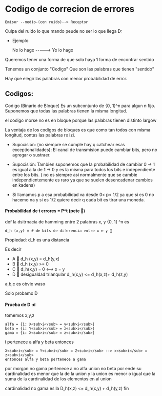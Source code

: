 # Codigo de correcion de errores



    Emisor --medio-(con ruido)--> Receptor
    
Culpa del ruido lo que mando peude no ser lo que llega D:

- Ejemplo


    No lo hago -----> Yo lo hago

Queremos tener una forma de que solo haya 1 forma de encontrar sentido

Tenemos un conjunto "Codigo" Que son las palabras que tienen "sentido"

Hay que elegir las palabras con menor probabilidad de error.


## Codigos:
Codigo (Binario de Bloque) Es un subconjunto de {0, 1}^n para algun n fijo.
Suponemos que todas las palabras tienen la misma longitud.

el codigo morse no es en bloque porque las palabras tienen distinto largow

La ventaja de los codigos de bloques es que como tan todos con misma longitud, contas las palabras re izi.

- Supocisión: (no siempre se cumple hay q catchear esas exceptionalidades):
El canal de transmision puede cambiar bits, pero no agregar o sustraer.
- Supocisión: Tambien suponemos que la probabilidad de cambiar 0 -> 1 es igual a la de 1 -> 0 y es la misma para todos los bits e independiente entre los bits. ( no es siempre asi normalmente que se cambie independientemente es raro ya que se suelen desencadenar cambios en kadena)

- Si llamamos p a esa probabilidad va desde 0< p< 1/2 ya que si es 0 no hacemo na y si es 1/2 quiere decir q cada bit es tirar una moneda.


#### Probabilidad de t errores = P^t (pete 🤙) 

def la dsitrnacia de hamming entre 2 palabras x, y {0, 1} ^n es 

    d_h (x,y) = # de bits de diferencia entre x e y 🤙
Propiedad: d_h es una distancia

Es decir

- A 🤙 d_h (x,y) = d_h(y,x)
- B 🤙 d_h (x,y) >= 0
- C 🤙 d_h(x,y) = 0 <--> x = y
- D 🤙 desigualdad trianqular d_h(x,y) <= d_h(x,z)+ d_h(z,y)

a,b,c es obvio waso

Solo probamo D

#### Prueba de D :d

tomemos x,y,z  
    
    alfa = {i: X<sub>i</sub> = y<sub>i</sub>}
    beta = {i: Y<sub>i</sub> = z<sub>i</sub>}
    gama = {i: X<sub>i</sub> = z<sub>i</sub>}


i pertenece a alfa y beta
entonces 

    X<sub>i</sub> = Y<sub>i</sub> = Z<sub>i</sub> --> x<sub>i</sub> = z<sub>i</sub>
    entonces alfa y beta pertenece a gama

por morgan no gama pertenece a no alfa union no beta por ende su cardinalidad es menor que la de la union y la union es menor o igual que la suma de la cardinalidad de los elementos en al union


cardinalidad no gama es la D_h(x,z) <= d_h(x,y) + d_h(y,z)
fin
